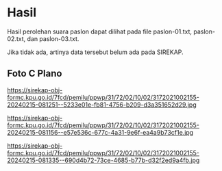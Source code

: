 # Hasil

Hasil perolehan suara paslon dapat dilihat pada file paslon-01.txt, paslon-02.txt, dan paslon-03.txt.

Jika tidak ada, artinya data tersebut belum ada pada SIREKAP.

## Foto C Plano

https://sirekap-obj-formc.kpu.go.id/7fcd/pemilu/ppwp/31/72/02/10/02/3172021002155-20240215-081251--5233e01e-fb81-4756-b209-d3a351652d29.jpg

https://sirekap-obj-formc.kpu.go.id/7fcd/pemilu/ppwp/31/72/02/10/02/3172021002155-20240215-081156--e57e536c-677c-4a31-9e6f-ea4a9b73cf1e.jpg

https://sirekap-obj-formc.kpu.go.id/7fcd/pemilu/ppwp/31/72/02/10/02/3172021002155-20240215-081335--690d4b72-73ce-4685-b77b-d32f2ed9a4fb.jpg
